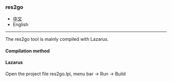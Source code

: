### res2go  

* [中文](README.md)  
* English

----

The res2go tool is mainly compiled with Lazarus.

#### Compilation method

#### Lazarus

Open the project file res2go.lpi, menu bar -> Run -> Build
